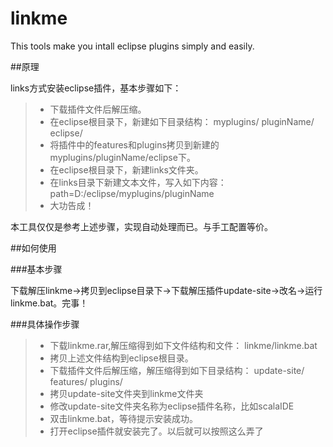 linkme
======

This tools make you intall eclipse plugins simply and easily.

##原理

links方式安装eclipse插件，基本步骤如下：

> * 下载插件文件后解压缩。
> * 在eclipse根目录下，新建如下目录结构：
>       myplugins/
>           pluginName/
>                eclipse/
> * 将插件中的features和plugins拷贝到新建的myplugins/pluginName/eclipse下。
> * 在eclipse根目录下，新建links文件夹。
> * 在links目录下新建文本文件，写入如下内容：
>   path=D:/eclipse/myplugins/pluginName
> * 大功告成！

本工具仅仅是参考上述步骤，实现自动处理而已。与手工配置等价。

##如何使用

###基本步骤

下载解压linkme->拷贝到eclipse目录下->下载解压插件update-site->改名->运行linkme.bat。完事！


###具体操作步骤

> * 下载linkme.rar,解压缩得到如下文件结构和文件：
>       linkme/linkme.bat
> * 拷贝上述文件结构到eclipse根目录。
> * 下载插件文件后解压缩，解压缩得到如下目录结构：
>       update-site/
>           features/
>           plugins/
> * 拷贝update-site文件夹到linkme文件夹
> * 修改update-site文件夹名称为eclipse插件名称，比如scalaIDE
> * 双击linkme.bat，等待提示安装成功。
> * 打开eclipse插件就安装完了。以后就可以按照这么弄了